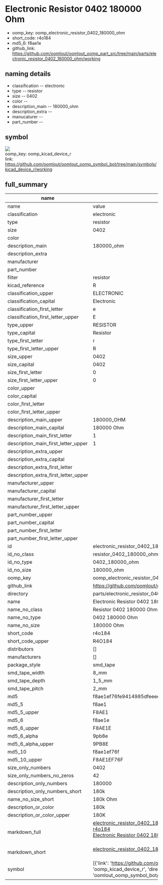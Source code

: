 # Electronic Resistor 0402 180000 Ohm

  
* oomp_key: oomp_electronic_resistor_0402_180000_ohm 
* short_code: r4o184
* md5_6: f8ae1e  
* github_link: https://github.com/oomlout/oomlout_oomp_part_src/tree/main/parts/electronic_resistor_0402_180000_ohm/working  
## naming details
* classification -- electronic
* type -- resistor
* size -- 0402
* color -- 
* description_main -- 180000_ohm
* description_extra -- 
* manucaturer -- 
* part_number -- 



## symbol

![](symbol/{index}/working/working_600.png)  
oomp_key: oomp_kicad_device_r  
link: https://github.com/oomlout/oomlout_oomp_symbol_bot/tree/main/symbols/kicad_device_r/working  


## full_summary
| name | value | 
| --- | --- | 
| name | value | 
| classification | electronic | 
| type | resistor | 
| size | 0402 | 
| color |  | 
| description_main | 180000_ohm | 
| description_extra |  | 
| manufacturer |  | 
| part_number |  | 
| filter | resistor | 
| kicad_reference | R | 
| classification_upper | ELECTRONIC | 
| classification_capital | Electronic | 
| classification_first_letter | e | 
| classification_first_letter_upper | E | 
| type_upper | RESISTOR | 
| type_capital | Resistor | 
| type_first_letter | r | 
| type_first_letter_upper | R | 
| size_upper | 0402 | 
| size_capital | 0402 | 
| size_first_letter | 0 | 
| size_first_letter_upper | 0 | 
| color_upper |  | 
| color_capital |  | 
| color_first_letter |  | 
| color_first_letter_upper |  | 
| description_main_upper | 180000_OHM | 
| description_main_capital | 180000 Ohm | 
| description_main_first_letter | 1 | 
| description_main_first_letter_upper | 1 | 
| description_extra_upper |  | 
| description_extra_capital |  | 
| description_extra_first_letter |  | 
| description_extra_first_letter_upper |  | 
| manufacturer_upper |  | 
| manufacturer_capital |  | 
| manufacturer_first_letter |  | 
| manufacturer_first_letter_upper |  | 
| part_number_upper |  | 
| part_number_capital |  | 
| part_number_first_letter |  | 
| part_number_first_letter_upper |  | 
| id | electronic_resistor_0402_180000_ohm | 
| id_no_class | resistor_0402_180000_ohm | 
| id_no_type | 0402_180000_ohm | 
| id_no_size | 180000_ohm | 
| oomp_key | oomp_electronic_resistor_0402_180000_ohm | 
| github_link | https://github.com/oomlout/oomlout_oomp_part_src/tree/main/parts/electronic_resistor_0402_180000_ohm/working | 
| directory | parts/electronic_resistor_0402_180000_ohm | 
| name | Electronic Resistor 0402 180000 Ohm | 
| name_no_class | Resistor 0402 180000 Ohm | 
| name_no_type | 0402 180000 Ohm | 
| name_no_size | 180000 Ohm | 
| short_code | r4o184 | 
| short_code_upper | R4O184 | 
| distributors | [] | 
| manufacturers | [] | 
| package_style | smd_tape | 
| smd_tape_width | 8_mm | 
| smd_tape_depth | 1_5_mm | 
| smd_tape_pitch | 2_mm | 
| md5 | f8ae1ef76fe9414985dfeeee8712fab9 | 
| md5_5 | f8ae1 | 
| md5_5_upper | F8AE1 | 
| md5_6 | f8ae1e | 
| md5_6_upper | F8AE1E | 
| md5_6_alpha | 9pb8e | 
| md5_6_alpha_upper | 9PB8E | 
| md5_10 | f8ae1ef76f | 
| md5_10_upper | F8AE1EF76F | 
| size_only_numbers | 0402 | 
| size_only_numbers_no_zeros | 42 | 
| description_only_numbers | 180000 | 
| description_only_numbers_short | 180k | 
| name_no_size_short | 180k Ohm | 
| description_or_color | 180k | 
| description_or_color_upper | 180K | 
| markdown_full | [electronic_resistor_0402_180000_ohm](https://github.com/oomlout/oomlout_oomp_part_src/tree/main/parts/electronic_resistor_0402_180000_ohm/working)<br>[r4o184](https://github.com/oomlout/oomlout_oomp_part_src/tree/main/parts/electronic_resistor_0402_180000_ohm/working)<br>[Electronic Resistor 0402 180000 Ohm](https://github.com/oomlout/oomlout_oomp_part_src/tree/main/parts/electronic_resistor_0402_180000_ohm/working)<br><br> | 
| markdown_short | [electronic_resistor_0402_180000_ohm](https://github.com/oomlout/oomlout_oomp_part_src/tree/main/parts/electronic_resistor_0402_180000_ohm/working)<br><br> | 
| symbol | [{'link': 'https://github.com/oomlout/oomlout_oomp_symbol_bot/tree/main/symbols/kicad_device_r', 'oomp_key': 'oomp_kicad_device_r', 'directory': 'oomlout_oomp_symbol_bot/symbols/kicad_device_r//working/working.kicad_sym', 'index': 0}] | 
